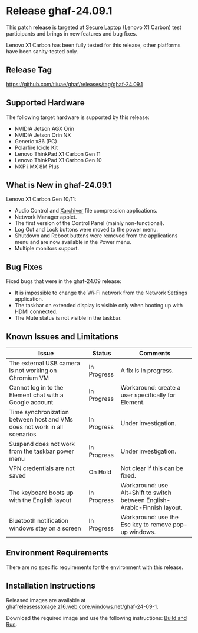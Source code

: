 <!--
    Copyright 2022-2024 TII (SSRC) and the Ghaf contributors
    SPDX-License-Identifier: CC-BY-SA-4.0
-->

# Release ghaf-24.09.1

This patch release is targeted at [Secure Laptop](../scenarios/showcases.md#secure-laptop) (Lenovo X1 Carbon) test participants and brings in new features and bug fixes.

Lenovo X1 Carbon has been fully tested for this release, other platforms have been sanity-tested only.


## Release Tag

<https://github.com/tiiuae/ghaf/releases/tag/ghaf-24.09.1>


## Supported Hardware

The following target hardware is supported by this release:

* NVIDIA Jetson AGX Orin
* NVIDIA Jetson Orin NX
* Generic x86 (PC)
* Polarfire Icicle Kit
* Lenovo ThinkPad X1 Carbon Gen 11
* Lenovo ThinkPad X1 Carbon Gen 10
* NXP i.MX 8M Plus


## What is New in ghaf-24.09.1

Lenovo X1 Carbon Gen 10/11:

  * Audio Control and [Xarchiver](https://github.com/ib/xarchiver) file compression applications.
  * Network Manager applet.
  * The first version of the Control Panel (mainly non-functional).
  * Log Out and Lock buttons were moved to the power menu.
  * Shutdown and Reboot buttons were removed from the applications menu and are now available in the Power menu.
  * Multiple monitors support.


## Bug Fixes

Fixed bugs that were in the ghaf-24.09 release:

* It is impossible to change the Wi-Fi network from the Network Settings application.
* The taskbar on extended display is visible only when booting up with HDMI connected.
* The Mute status is not visible in the taskbar.


## Known Issues and Limitations

| Issue           | Status      | Comments                             |
|-----------------|-------------|--------------------------------------|
| The external USB camera is not working on Chromium VM  | In Progress | A fix is in progress. |
| Cannot log in to the Element chat with a Google account  | In Progress | Workaround: create a user specifically for Element. |
| Time synchronization between host and VMs does not work in all scenarios  | In Progress | Under investigation. |
| Suspend does not work from the taskbar power menu  | In Progress | Under investigation. |
| VPN credentials are not saved  | On Hold | Not clear if this can be fixed. |
| The keyboard boots up with the English layout   | In Progress | Workaround: use Alt+Shift to switch between English-Arabic-Finnish layout. |
| Bluetooth notification windows stay on a screen   | In Progress | Workaround: use the Esc key to remove pop-up windows. |


## Environment Requirements

There are no specific requirements for the environment with this release.


## Installation Instructions

Released images are available at [ghafreleasesstorage.z16.web.core.windows.net/ghaf-24-09-1](https://ghafreleasesstorage.z16.web.core.windows.net/ghaf-24-09-1).

Download the required image and use the following instructions: [Build and Run](../ref_impl/build_and_run.md).


